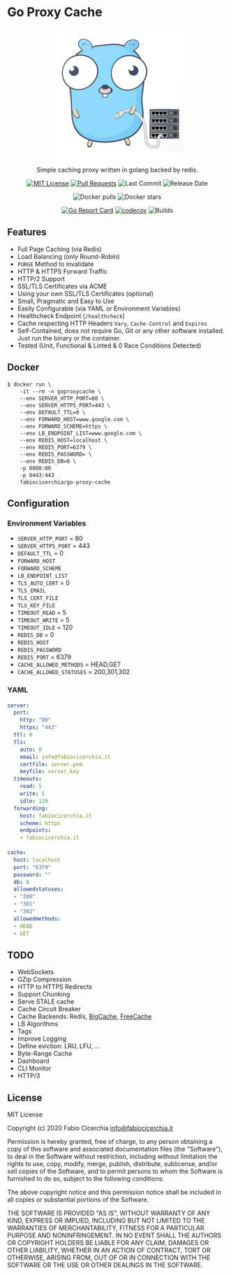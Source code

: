 # Go Proxy Cache

<center>

![Logo](logo_small.png)

Simple caching proxy written in golang backed by redis.

[![MIT License](https://img.shields.io/badge/License-MIT-lightgrey.svg?longCache=true)](LICENSE)
[![Pull Requests](https://img.shields.io/badge/PRs-welcome-brightgreen.svg?longCache=true)](https://github.com/fabiocicerchia/go-proxy-cache/pulls)
![Last Commit](https://img.shields.io/github/last-commit/fabiocicerchia/go-proxy-cache)
![Release Date](https://img.shields.io/github/release-date/fabiocicerchia/go-proxy-cache)

![Docker pulls](https://img.shields.io/docker/pulls/fabiocicerchia/go-proxy-cache.svg "Docker pulls")
![Docker stars](https://img.shields.io/docker/stars/fabiocicerchia/go-proxy-cache.svg "Docker stars")

[![Go Report Card](https://goreportcard.com/badge/github.com/fabiocicerchia/go-proxy-cache)](https://goreportcard.com/report/github.com/fabiocicerchia/go-proxy-cache)
[![codecov](https://codecov.io/gh/fabiocicerchia/go-proxy-cache/branch/main/graph/badge.svg)](https://codecov.io/gh/fabiocicerchia/go-proxy-cache)
![Builds](https://github.com/fabiocicerchia/go-proxy-cache/workflows/Builds/badge.svg)
</center>

## Features

  - Full Page Caching (via Redis)
  - Load Balancing (only Round-Robin)
  - `PURGE` Method to invalidate
  - HTTP & HTTPS Forward Traffic
  - HTTP/2 Support
  - SSL/TLS Certificates via ACME
  - Using your own SSL/TLS Certificates (optional)
  - Small, Pragmatic and Easy to Use
  - Easily Configurable (via YAML or Environment Variables)
  - Healthcheck Endpoint (`/healthcheck`)
  - Cache respecting HTTP Headers `Vary`, `Cache-Control` and `Expires`
  - Self-Contained, does not require Go, Git or any other software installed. Just run the binary or the container.
  - Tested (Unit, Functional & Linted & 0 Race Conditions Detected)

## Docker

```console
$ docker run \
    -it --rm -n goproxycache \
    --env SERVER_HTTP_PORT=80 \
    --env SERVER_HTTPS_PORT=443 \
    --env DEFAULT_TTL=0 \
    --env FORWARD_HOST=www.google.com \
    --env FORWARD_SCHEME=https \
    --env LB_ENDPOINT_LIST=www.google.com \
    --env REDIS_HOST=localhost \
    --env REDIS_PORT=6379 \
    --env REDIS_PASSWORD= \
    --env REDIS_DB=0 \
    -p 8080:80
    -p 8443:443
    fabiocicerchia/go-proxy-cache
```

## Configuration

### Environment Variables

- `SERVER_HTTP_PORT` = 80
- `SERVER_HTTPS_PORT` = 443
- `DEFAULT_TTL` = 0
- `FORWARD_HOST`
- `FORWARD_SCHEME`
- `LB_ENDPOINT_LIST`
- `TLS_AUTO_CERT` = 0
- `TLS_EMAIL`
- `TLS_CERT_FILE`
- `TLS_KEY_FILE`
- `TIMEOUT_READ` = 5
- `TIMEOUT_WRITE` = 5
- `TIMEOUT_IDLE` = 120
- `REDIS_DB` = 0
- `REDIS_HOST`
- `REDIS_PASSWORD`
- `REDIS_PORT` = 6379
- `CACHE_ALLOWED_METHODS` = HEAD,GET
- `CACHE_ALLOWED_STATUSES` = 200,301,302

### YAML

```yaml
server:
  port:
    http: "80"
    https: "443"
  ttl: 0
  tls:
    auto: 0
    email: info@fabiocicerchia.it
    certfile: server.pem
    keyfile: server.key
  timeouts:
    read: 5
    write: 5
    idle: 120
  forwarding:
    host: fabiocicerchia.it
    scheme: https
    endpoints:
    - fabiocicerchia.it

cache:
  host: localhost
  port: "6379"
  password: ""
  db: 0
  allowedstatuses:
  - "200"
  - "301"
  - "302"
  allowedmethods:
  - HEAD
  - GET

```

## TODO

  - WebSockets
  - GZip Compression
  - HTTP to HTTPS Redirects
  - Support Chunking
  - Serve STALE cache
  - Cache Circuit Breaker
  - Cache Backends: Redis, [BigCache](https://github.com/allegro/bigcache), [FreeCache](https://github.com/coocood/freecache)
  - LB Algorithms
  - Tags
  - Improve Logging
  - Define eviction: LRU, LFU, ...
  - Byte-Range Cache
  - Dashboard
  - CLI Monitor
  - HTTP/3

## License

MIT License

Copyright (c) 2020 Fabio Cicerchia <info@fabiocicerchia.it>

Permission is hereby granted, free of charge, to any person obtaining a copy
of this software and associated documentation files (the "Software"), to deal
in the Software without restriction, including without limitation the rights
to use, copy, modify, merge, publish, distribute, sublicense, and/or sell
copies of the Software, and to permit persons to whom the Software is
furnished to do so, subject to the following conditions:

The above copyright notice and this permission notice shall be included in all
copies or substantial portions of the Software.

THE SOFTWARE IS PROVIDED "AS IS", WITHOUT WARRANTY OF ANY KIND, EXPRESS OR
IMPLIED, INCLUDING BUT NOT LIMITED TO THE WARRANTIES OF MERCHANTABILITY,
FITNESS FOR A PARTICULAR PURPOSE AND NONINFRINGEMENT. IN NO EVENT SHALL THE
AUTHORS OR COPYRIGHT HOLDERS BE LIABLE FOR ANY CLAIM, DAMAGES OR OTHER
LIABILITY, WHETHER IN AN ACTION OF CONTRACT, TORT OR OTHERWISE, ARISING FROM,
OUT OF OR IN CONNECTION WITH THE SOFTWARE OR THE USE OR OTHER DEALINGS IN THE
SOFTWARE.
